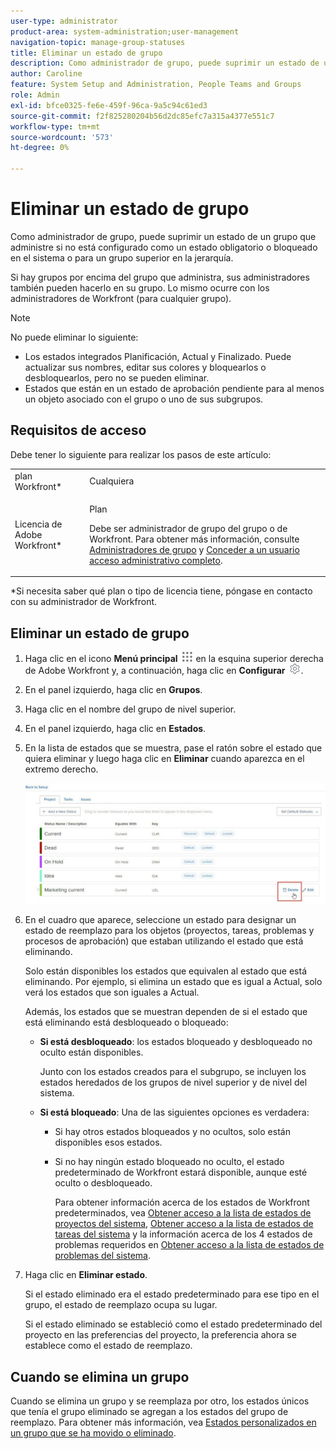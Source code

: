```yaml
---
user-type: administrator
product-area: system-administration;user-management
navigation-topic: manage-group-statuses
title: Eliminar un estado de grupo
description: Como administrador de grupo, puede suprimir un estado de un grupo que administre si no está configurado como un estado obligatorio o bloqueado en el sistema o para un grupo superior en la jerarquía.
author: Caroline
feature: System Setup and Administration, People Teams and Groups
role: Admin
exl-id: bfce0325-fe6e-459f-96ca-9a5c94c61ed3
source-git-commit: f2f825280204b56d2dc85efc7a315a4377e551c7
workflow-type: tm+mt
source-wordcount: '573'
ht-degree: 0%

---
```


# Eliminar un estado de grupo

Como administrador de grupo, puede suprimir un estado de un grupo que administre si no está configurado como un estado obligatorio o bloqueado en el sistema o para un grupo superior en la jerarquía.

Si hay grupos por encima del grupo que administra, sus administradores también pueden hacerlo en su grupo. Lo mismo ocurre con los administradores de Workfront (para cualquier grupo).

>[!NOTE]
>
>No puede eliminar lo siguiente:
>
>* Los estados integrados Planificación, Actual y Finalizado. Puede actualizar sus nombres, editar sus colores y bloquearlos o desbloquearlos, pero no se pueden eliminar.
>* Estados que están en un estado de aprobación pendiente para al menos un objeto asociado con el grupo o uno de sus subgrupos.

## Requisitos de acceso

Debe tener lo siguiente para realizar los pasos de este artículo:

<table style="table-layout:auto"> 
 <col> 
 <col> 
 <tbody> 
  <tr> 
   <td role="rowheader">plan Workfront*</td> 
   <td>Cualquiera</td> 
  </tr> 
  <tr> 
   <td role="rowheader">Licencia de Adobe Workfront*</td> 
   <td> <p>Plan </p> <p>Debe ser administrador de grupo del grupo o de Workfront. Para obtener más información, consulte <a href="../../../administration-and-setup/manage-groups/group-roles/group-administrators.md" class="MCXref xref">Administradores de grupo</a> y <a href="../../../administration-and-setup/add-users/configure-and-grant-access/grant-a-user-full-administrative-access.md" class="MCXref xref">Conceder a un usuario acceso administrativo completo</a>.</p> </td> 
  </tr> 
 </tbody> 
</table>

&#42;Si necesita saber qué plan o tipo de licencia tiene, póngase en contacto con su administrador de Workfront.

## Eliminar un estado de grupo

1. Haga clic en el icono **Menú principal** ![](assets/main-menu-icon.png) en la esquina superior derecha de Adobe Workfront y, a continuación, haga clic en **Configurar** ![](assets/gear-icon-settings.png).

1. En el panel izquierdo, haga clic en **Grupos**.
1. Haga clic en el nombre del grupo de nivel superior.
1. En el panel izquierdo, haga clic en **Estados**.
1. En la lista de estados que se muestra, pase el ratón sobre el estado que quiera eliminar y luego haga clic en **Eliminar** cuando aparezca en el extremo derecho.

   ![](assets/hover-click-delete.jpg)

1. En el cuadro que aparece, seleccione un estado para designar un estado de reemplazo para los objetos (proyectos, tareas, problemas y procesos de aprobación) que estaban utilizando el estado que está eliminando.

   Solo están disponibles los estados que equivalen al estado que está eliminando. Por ejemplo, si elimina un estado que es igual a Actual, solo verá los estados que son iguales a Actual.

   Además, los estados que se muestran dependen de si el estado que está eliminando está desbloqueado o bloqueado:

   * **Si está desbloqueado**: los estados bloqueado y desbloqueado no oculto están disponibles.

     Junto con los estados creados para el subgrupo, se incluyen los estados heredados de los grupos de nivel superior y de nivel del sistema.

   * **Si está bloqueado**: Una de las siguientes opciones es verdadera:

      * Si hay otros estados bloqueados y no ocultos, solo están disponibles esos estados.
      * Si no hay ningún estado bloqueado no oculto, el estado predeterminado de Workfront estará disponible, aunque esté oculto o desbloqueado.

        Para obtener información acerca de los estados de Workfront predeterminados, vea [Obtener acceso a la lista de estados de proyectos del sistema](../../../administration-and-setup/customize-workfront/creating-custom-status-and-priority-labels/project-statuses.md), [Obtener acceso a la lista de estados de tareas del sistema](../../../administration-and-setup/customize-workfront/creating-custom-status-and-priority-labels/task-statuses.md) y la información acerca de los 4 estados de problemas requeridos en [Obtener acceso a la lista de estados de problemas del sistema](../../../administration-and-setup/customize-workfront/creating-custom-status-and-priority-labels/issue-statuses.md).

1. Haga clic en **Eliminar estado**.

   Si el estado eliminado era el estado predeterminado para ese tipo en el grupo, el estado de reemplazo ocupa su lugar.

   Si el estado eliminado se estableció como el estado predeterminado del proyecto en las preferencias del proyecto, la preferencia ahora se establece como el estado de reemplazo.

## Cuando se elimina un grupo

Cuando se elimina un grupo y se reemplaza por otro, los estados únicos que tenía el grupo eliminado se agregan a los estados del grupo de reemplazo. Para obtener más información, vea [Estados personalizados en un grupo que se ha movido o eliminado](../../../administration-and-setup/manage-groups/manage-group-statuses/custom-statuses-in-group-moved-or-deleted.md).
